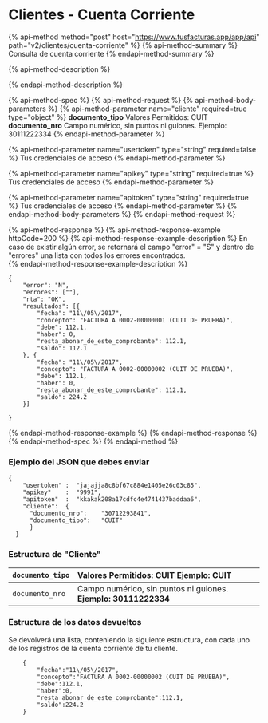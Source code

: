 # Clientes - Cuenta Corriente

{% api-method method="post" host="https://www.tusfacturas.app/app/api" path="v2/clientes/cuenta-corriente" %}
{% api-method-summary %}
Consulta de cuenta corriente
{% endapi-method-summary %}

{% api-method-description %}

{% endapi-method-description %}

{% api-method-spec %}
{% api-method-request %}
{% api-method-body-parameters %}
{% api-method-parameter name="cliente" required=true type="object" %}
**documento\_tipo**    Valores Permitidos: CUIT   
**documento\_nro**    Campo numérico, sin puntos ni guiones. Ejemplo: 30111222334
{% endapi-method-parameter %}

{% api-method-parameter name="usertoken" type="string" required=false %}
Tus credenciales de acceso
{% endapi-method-parameter %}

{% api-method-parameter name="apikey" type="string" required=true %}
Tus credenciales de acceso
{% endapi-method-parameter %}

{% api-method-parameter name="apitoken" type="string" required=true %}
Tus credenciales de acceso
{% endapi-method-parameter %}
{% endapi-method-body-parameters %}
{% endapi-method-request %}

{% api-method-response %}
{% api-method-response-example httpCode=200 %}
{% api-method-response-example-description %}
En caso de existir algún error, se retornará el campo "error" = "S" y dentro de "errores" una lista con todos los errores encontrados.  
{% endapi-method-response-example-description %}

```
{
	"error": "N",
	"errores": [""],
	"rta": "OK",
	"resultados": [{
		"fecha": "11\/05\/2017",
		"concepto": "FACTURA A 0002-00000001 (CUIT DE PRUEBA)",
		"debe": 112.1,
		"haber": 0,
		"resta_abonar_de_este_comprobante": 112.1,
		"saldo": 112.1
	}, {
		"fecha": "11\/05\/2017",
		"concepto": "FACTURA A 0002-00000002 (CUIT DE PRUEBA)",
		"debe": 112.1,
		"haber": 0,
		"resta_abonar_de_este_comprobante": 112.1,
		"saldo": 224.2
	}]
 
}
```
{% endapi-method-response-example %}
{% endapi-method-response %}
{% endapi-method-spec %}
{% endapi-method %}

### Ejemplo del JSON que debes enviar 

```text
{
    "usertoken" :  "jajajja8c8bf67c884e1405e26c03c85",
    "apikey"    :  "9991",    
    "apitoken"  :  "kkakak208a17cdfc4e4741437baddaa6",    
    "cliente":  {       
      "documento_nro":    "30712293841",
      "documento_tipo":   "CUIT"
      }
  }
```

### Estructura de "Cliente"

| `documento_tipo` | Valores Permitidos: **CUIT** **Ejemplo: CUIT** |
| :--- | :--- |
| `documento_nro` | Campo numérico, sin puntos ni guiones. **Ejemplo: 30111222334** |

### Estructura de los datos devueltos

Se devolverá una lista, conteniendo la siguiente estructura,  con cada uno de los registros de la cuenta corriente de tu cliente.

```text
    {
        "fecha":"11\/05\/2017",
        "concepto":"FACTURA A 0002-00000002 (CUIT DE PRUEBA)",
        "debe":112.1,
        "haber":0,
        "resta_abonar_de_este_comprobante":112.1,
        "saldo":224.2
    }
```



